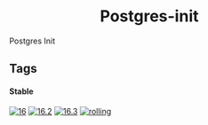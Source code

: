 <!---
NOTE: AUTO-GENERATED FILE
to edit this file, instead edit its template at: ./github/scripts/templates/container/README.md.j2
-->
<div align="center">

# Postgres-init

</div>

Postgres Init

## Tags

#### Stable



[![16](https://img.shields.io/badge/16-blue?style=flat-square)](https://github.com/kflix-tv/containers/pkgs/container/postgres-init/216979044?tag=16)
 [![16.2](https://img.shields.io/badge/16.2-blue?style=flat-square)](https://github.com/kflix-tv/containers/pkgs/container/postgres-init/186050041?tag=16.2)
 [![16.3](https://img.shields.io/badge/16.3-blue?style=flat-square)](https://github.com/kflix-tv/containers/pkgs/container/postgres-init/216979044?tag=16.3)
 [![rolling](https://img.shields.io/badge/rolling-green?style=flat-square)](https://github.com/kflix-tv/containers/pkgs/container/postgres-init/216979044?tag=rolling)

